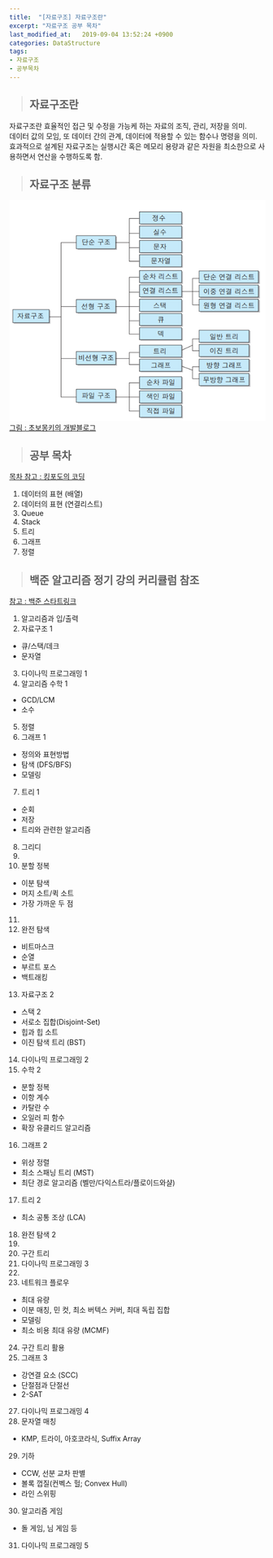 ```yaml
---
title:  "[자료구조] 자료구조란"
excerpt: "자료구조 공부 목차"
last_modified_at:   2019-09-04 13:52:24 +0900
categories: DataStructure
tags:
- 자료구조
- 공부목차
---
```


>## 자료구조란  
  
자료구조란 효율적인 접근 및 수정을 가능케 하는 자료의 조직, 관리, 저장을 의미.  
데이터 값의 모임, 또 데이터 간의 관계, 데이터에 적용할 수 있는 함수나 명령을 의미.  
효과적으로 설계된 자료구조는 실행시간 혹은 메모리 용량과 같은 자원을 최소한으로 사용하면서 연산을 수행하도록 함.  
  
>## 자료구조 분류  
![](/assets/images/data-structure.png)  
[그림 : 초보몽키의 개발블로그](https://wayhome25.github.io/cs/2017/04/17/cs-18/)  
  
  
>## 공부 목차  
  
[목차 참고 : 킹포도의 코딩](https://kingpodo.tistory.com/21?category=805745)  
  
1. 데이터의 표현 (배열)  
2. 데이터의 표현 (연결리스트)  
3. Queue  
4. Stack  
5. 트리  
6. 그래프  
7. 정렬  


>## 백준 알고리즘 정기 강의 커리큘럼 참조  
  
[참고 : 백준 스타트링크](https://offline.startlink.help/hc/ko/articles/217245158)
  
1. 알고리즘과 입/출력  
2. 자료구조 1  
- 큐/스택/데크  
- 문자열  
3. 다이나믹 프로그래밍 1  
4. 알고리즘 수학 1  
- GCD/LCM  
- 소수  
5. 정렬  
6. 그래프 1  
- 정의와 표현방법  
- 탐색 (DFS/BFS)  
- 모델링  
7. 트리 1  
- 순회  
- 저장  
- 트리와 관련한 알고리즘  
8. 그리디  
9.  
10. 분할 정복  
- 이분 탐색  
- 머지 소트/퀵 소트   
- 가장 가까운 두 점  
11.  
12. 완전 탐색  
- 비트마스크  
- 순열  
- 부르트 포스  
- 백트래킹  
13. 자료구조 2  
- 스택 2  
- 서로소 집합(Disjoint-Set)  
- 힙과 힙 소트  
- 이진 탐색 트리 (BST)  
14. 다이나믹 프로그래밍 2  
15. 수학 2  
- 분할 정복  
- 이항 계수  
- 카탈란 수  
- 오일러 피 함수  
- 확장 유클리드 알고리즘  
16. 그래프 2  
- 위상 정렬  
- 최소 스패닝 트리 (MST)  
- 최단 경로 알고리즘 (벨만/다익스트라/플로이드와샬)  
17. 트리 2  
- 최소 공통 조상 (LCA)  
18. 완전 탐색 2  
19.  
20. 구간 트리  
21. 다이나믹 프로그래밍 3  
22.  
23. 네트워크 플로우  
- 최대 유량  
- 이분 매칭, 민 컷, 최소 버텍스 커버, 최대 독립 집합  
- 모델링  
- 최소 비용 최대 유량 (MCMF)  
24. 구간 트리 활용  
26. 그래프 3  
- 강연결 요소 (SCC)  
- 단절점과 단절선  
- 2-SAT  
27. 다이나믹 프로그래밍 4  
28. 문자열 매칭  
- KMP, 트라이, 아호코라식, Suffix Array  
29. 기하  
- CCW, 선분 교차 판별  
- 볼록 껍질(컨벡스 헐; Convex Hull)  
- 라인 스위핑  
30. 알고리즘 게임  
- 돌 게임, 님 게임 등  
31. 다이나믹 프로그래밍 5  

